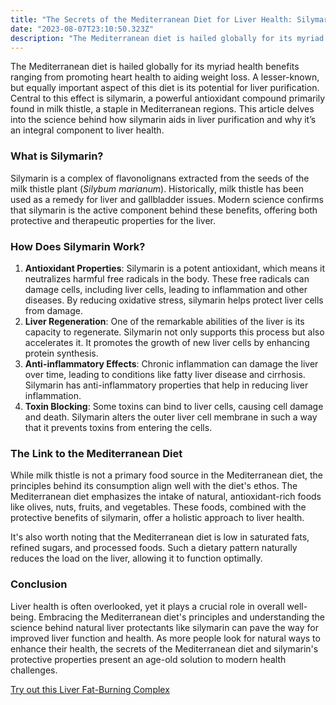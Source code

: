 ```yaml
---
title: "The Secrets of the Mediterranean Diet for Liver Health: Silymarin"
date: "2023-08-07T23:10:50.323Z"
description: "The Mediterranean diet is hailed globally for its myriad health benefits ranging from promoting heart health to aiding weight loss. A lesser-known, but equally important aspect of this diet is its potential for liver purification."
---
```


The Mediterranean diet is hailed globally for its myriad health benefits ranging from promoting heart health to aiding weight loss. A lesser-known, but equally important aspect of this diet is its potential for liver purification. Central to this effect is silymarin, a powerful antioxidant compound primarily found in milk thistle, a staple in Mediterranean regions. This article delves into the science behind how silymarin aids in liver purification and why it’s an integral component to liver health.

### **What is Silymarin?**

Silymarin is a complex of flavonolignans extracted from the seeds of the milk thistle plant (*Silybum marianum*). Historically, milk thistle has been used as a remedy for liver and gallbladder issues. Modern science confirms that silymarin is the active component behind these benefits, offering both protective and therapeutic properties for the liver.

### **How Does Silymarin Work?**

1. **Antioxidant Properties**: Silymarin is a potent antioxidant, which means it neutralizes harmful free radicals in the body. These free radicals can damage cells, including liver cells, leading to inflammation and other diseases. By reducing oxidative stress, silymarin helps protect liver cells from damage.
2. **Liver Regeneration**: One of the remarkable abilities of the liver is its capacity to regenerate. Silymarin not only supports this process but also accelerates it. It promotes the growth of new liver cells by enhancing protein synthesis.
3. **Anti-inflammatory Effects**: Chronic inflammation can damage the liver over time, leading to conditions like fatty liver disease and cirrhosis. Silymarin has anti-inflammatory properties that help in reducing liver inflammation.
4. **Toxin Blocking**: Some toxins can bind to liver cells, causing cell damage and death. Silymarin alters the outer liver cell membrane in such a way that it prevents toxins from entering the cells.

### **The Link to the Mediterranean Diet**

While milk thistle is not a primary food source in the Mediterranean diet, the principles behind its consumption align well with the diet's ethos. The Mediterranean diet emphasizes the intake of natural, antioxidant-rich foods like olives, nuts, fruits, and vegetables. These foods, combined with the protective benefits of silymarin, offer a holistic approach to liver health.

It's also worth noting that the Mediterranean diet is low in saturated fats, refined sugars, and processed foods. Such a dietary pattern naturally reduces the load on the liver, allowing it to function optimally.


### **Conclusion**

Liver health is often overlooked, yet it plays a crucial role in overall well-being. Embracing the Mediterranean diet's principles and understanding the science behind natural liver protectants like silymarin can pave the way for improved liver function and health. As more people look for natural ways to enhance their health, the secrets of the Mediterranean diet and silymarin's protective properties present an age-old solution to modern health challenges.

[Try out this Liver Fat-Burning Complex](https://3ddedgx46k5nrn26ktwp320yd0.hop.clickbank.net)